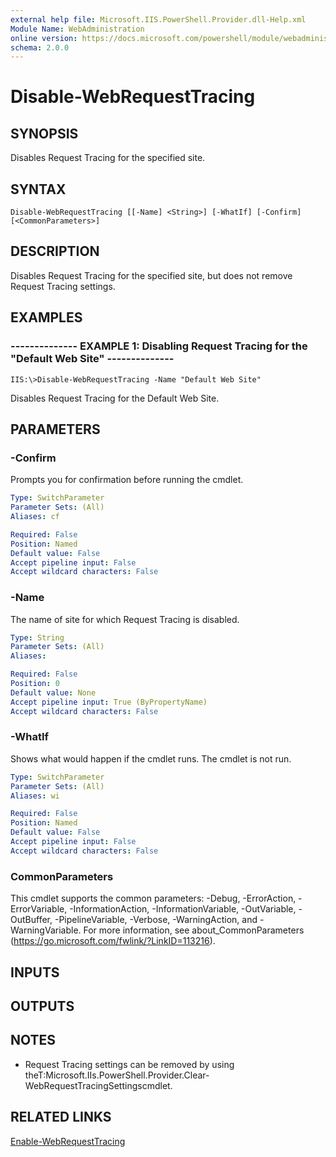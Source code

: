 ```yaml
---
external help file: Microsoft.IIS.PowerShell.Provider.dll-Help.xml
Module Name: WebAdministration
online version: https://docs.microsoft.com/powershell/module/webadministration/disable-webrequesttracing?view=windowsserver2012-ps&wt.mc_id=ps-gethelp
schema: 2.0.0
---
```


# Disable-WebRequestTracing

## SYNOPSIS
Disables Request Tracing for the specified site.

## SYNTAX

```
Disable-WebRequestTracing [[-Name] <String>] [-WhatIf] [-Confirm] [<CommonParameters>]
```

## DESCRIPTION
Disables Request Tracing for the specified site, but does not remove Request Tracing settings.

## EXAMPLES

### -------------- EXAMPLE 1: Disabling Request Tracing for the "Default Web Site" --------------
```
IIS:\>Disable-WebRequestTracing -Name "Default Web Site"
```

Disables Request Tracing for the Default Web Site.

## PARAMETERS

### -Confirm
Prompts you for confirmation before running the cmdlet.

```yaml
Type: SwitchParameter
Parameter Sets: (All)
Aliases: cf

Required: False
Position: Named
Default value: False
Accept pipeline input: False
Accept wildcard characters: False
```

### -Name
The name of site for which Request Tracing is disabled.

```yaml
Type: String
Parameter Sets: (All)
Aliases: 

Required: False
Position: 0
Default value: None
Accept pipeline input: True (ByPropertyName)
Accept wildcard characters: False
```

### -WhatIf
Shows what would happen if the cmdlet runs.
The cmdlet is not run.

```yaml
Type: SwitchParameter
Parameter Sets: (All)
Aliases: wi

Required: False
Position: Named
Default value: False
Accept pipeline input: False
Accept wildcard characters: False
```

### CommonParameters
This cmdlet supports the common parameters: -Debug, -ErrorAction, -ErrorVariable, -InformationAction, -InformationVariable, -OutVariable, -OutBuffer, -PipelineVariable, -Verbose, -WarningAction, and -WarningVariable. For more information, see about_CommonParameters (https://go.microsoft.com/fwlink/?LinkID=113216).

## INPUTS

## OUTPUTS

## NOTES
* Request Tracing settings can be removed by using theT:Microsoft.IIs.PowerShell.Provider.Clear-WebRequestTracingSettingscmdlet.

## RELATED LINKS

[Enable-WebRequestTracing](./Enable-WebRequestTracing.md)

